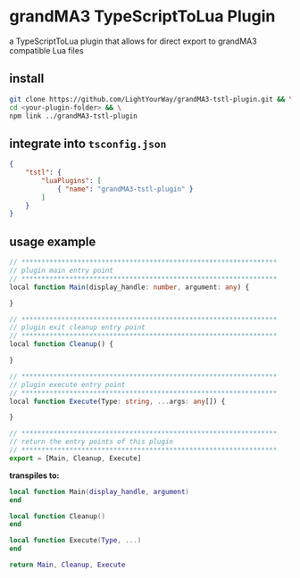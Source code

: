 # grandMA3 TypeScriptToLua Plugin
a TypeScriptToLua plugin that allows for direct export to grandMA3 compatible Lua files

## install
```bash
git clone https://github.com/LightYourWay/grandMA3-tstl-plugin.git && \
cd <your-plugin-folder> && \
npm link ../grandMA3-tstl-plugin
```

## integrate into `tsconfig.json`
```json
{
    "tstl": {
        "luaPlugins": [
            { "name": "grandMA3-tstl-plugin" }
        ]
    }
}
```

## usage example
```Typescript
// ****************************************************************
// plugin main entry point 
// ****************************************************************
local function Main(display_handle: number, argument: any) {

}

// ****************************************************************
// plugin exit cleanup entry point 
// ****************************************************************
local function Cleanup() {

}

// ****************************************************************
// plugin execute entry point 
// ****************************************************************
local function Execute(Type: string, ...args: any[]) {

}

// ****************************************************************
// return the entry points of this plugin
// ****************************************************************
export = [Main, Cleanup, Execute]
```

**transpiles to:**

```Lua
local function Main(display_handle, argument)
end

local function Cleanup()
end

local function Execute(Type, ...)
end

return Main, Cleanup, Execute
```